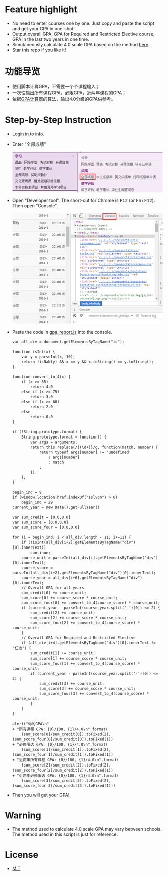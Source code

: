 # Feature highlight
* No need to enter courses one by one. Just copy and paste the script and get your GPA in one-shot!
* Output overall GPA, GPA for Required and Restricted Elective course, GPA in the last two years in one time.
* Simutaneously calculate 4.0 scale GPA based on the method [here](http://www.foreigncredits.com/Resources/GPA-Calculator/).
* Star this repo if you like it!

# 功能导览
* 使用脚本计算GPA，不需要一个个课程输入；
* 一次性输出所有课程GPA，必限GPA，近两年课程的GPA；
* 依据[GPA计算器](http://www.foreigncredits.com/Resources/GPA-Calculator/)的算法，输出4.0分级的GPA供参考。

# Step-by-Step Instruction
* Login in to [info](http://info.tsinghua.edu.cn/).
* Enter "全部成绩"

    ![all score](img/all_credit.png)
* Open "Developer tool". The short-cut for Chrome is <kbd>F12</kbd> (or <kbd>Fn</kbd>+<kbd>F12</kbd>). Then open "Console".

    ![console](img/console.png)

* Paste the code in [gpa_report.js](gpa_report.js) into the console.
    ```
    var all_div = document.getElementsByTagName("td");

    function isInt(x) {
        var y = parseInt(x, 10);
        return !isNaN(y) && x == y && x.toString() == y.toString();
    }

    function convert_to_4(x) {
        if (x >= 85)
            return 4.0
        else if (x >= 75)
            return 3.0
        else if (x >= 60)
            return 2.0
        else
            return 0.0
    }

    if (!String.prototype.format) {
        String.prototype.format = function() {
            var args = arguments;
            return this.replace(/{(\d+)}/g, function(match, number) {
                return typeof args[number] != 'undefined'
                    ? args[number]
                    : match
                ;
            });
        };
    }

    begin_ind = 9
    if (window.location.href.indexOf("sslvpn") > 0)
        begin_ind = 29
    current_year = new Date().getFullYear()

    var sum_credit = [0,0,0,0]
    var sum_score = [0,0,0,0]
    var sum_score_four = [0,0,0,0]

    for (i = begin_ind; i < all_div.length - 11; i+=11) {
        if (!isInt(all_div[i+2].getElementsByTagName("div")[0].innerText))
            continue;
        course_unit = parseInt(all_div[i].getElementsByTagName("div")[0].innerText);
        course_score = parseInt(all_div[i+2].getElementsByTagName("div")[0].innerText);
        course_year = all_div[i+6].getElementsByTagName("div")[0].innerText;
        // Overall GPA for all years
        sum_credit[0] += course_unit;
        sum_score[0] += course_score * course_unit;
        sum_score_four[0] += convert_to_4(course_score) * course_unit;
        if (current_year - parseInt(course_year.split('-')[0]) <= 2) {
            sum_credit[2] += course_unit;
            sum_score[2] += course_score * course_unit;
            sum_score_four[2] += convert_to_4(course_score) * course_unit;
        }
        // Overall GPA for Required and Restricted Elective
        if (all_div[i+4].getElementsByTagName("div")[0].innerText != "任选") {
            sum_credit[1] += course_unit;
            sum_score[1] += course_score * course_unit;
            sum_score_four[1] += convert_to_4(course_score) * course_unit;
            if (current_year - parseInt(course_year.split('-')[0]) <= 2) {
                sum_credit[3] += course_unit;
                sum_score[3] += course_score * course_unit;
                sum_score_four[3] += convert_to_4(course_score) * course_unit;
            }
        }
    }

    alert("你的GPA\n"
    + "所有课程 GPA: {0}/100, {1}/4.0\n".format(
        (sum_score[0]/sum_credit[0]).toFixed(2), (sum_score_four[0]/sum_credit[0]).toFixed(1))
    + "必修限选 GPA: {0}/100, {1}/4.0\n".format(
        (sum_score[1]/sum_credit[1]).toFixed(2), (sum_score_four[1]/sum_credit[1]).toFixed(1))
    + "近两年所有课程 GPA: {0}/100, {1}/4.0\n".format(
        (sum_score[2]/sum_credit[2]).toFixed(2), (sum_score_four[2]/sum_credit[2]).toFixed(1))
    + "近两年必修限选 GPA: {0}/100, {1}/4.0\n".format(
        (sum_score[3]/sum_credit[3]).toFixed(2), (sum_score_four[3]/sum_credit[3]).toFixed(1)))

    ```
* Then you will get your GPA!

# Warning
* The method used to calculate 4.0 scale GPA may vary between schools. The method used in this script is just for reference.

# License
* [MIT](LICENSE)